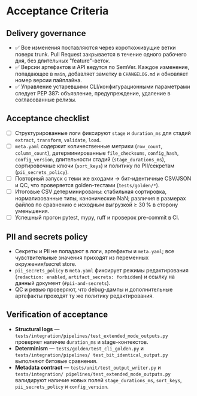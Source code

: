# Acceptance Criteria

## Delivery governance

- ✅ Все изменения поставляются через короткоживущие ветки поверх trunk.
  Pull Request закрывается в течение одного рабочего дня, без длительных
  "feature"-веток.
- ✅ Версии артефактов и API ведутся по SemVer. Каждое изменение, попадающее
  в `main`, добавляет заметку в `CHANGELOG.md` и обновляет номер версии
  пайплайна.
- ✅ Управление устаревшими CLI/конфигурационными параметрами следует PEP 387:
  объявление, предупреждение, удаление в согласованные релизы.

## Acceptance checklist

- [ ] Структурированные логи фиксируют `stage` и `duration_ms` для стадий
  `extract`, `transform`, `validate`, `load`.
- [ ] `meta.yaml` содержит количественные метрики (`row_count`, `column_count`),
  детерминированные `file_checksums`, `config_hash`, `config_version`,
  длительности стадий (`stage_durations_ms`), сортировочные ключи (`sort_keys`)
  и политику по PII/секретам (`pii_secrets_policy`).
- [ ] Повторный запуск с теми же входами → бит-идентичные CSV/JSON и QC, что
  проверяется golden-тестами (`tests/golden/*`).
- [ ] Итоговые CSV детерминированы: стабильная сортировка, нормализованные
  типы, канонические NaN; различия в размерах файлов по сравнению с исходным
  выгрузкой ≥ 30 % в сторону уменьшения.
- [ ] Успешный прогон pytest, mypy, ruff и проверок pre-commit в CI.

<a id="pii-and-secrets"></a>

## PII and secrets policy

- Секреты и PII не попадают в логи, артефакты и `meta.yaml`; все чувствительные
  значения приходят из переменных окружения/secret store.
- `pii_secrets_policy` в `meta.yaml` фиксирует режимы редактирования
  (`redaction: enabled`, `artifact_secrets: forbidden`) и ссылку на данный
  документ (`#pii-and-secrets`).
- QC и ревью проверяют, что debug-дампы и дополнительные артефакты проходят
  ту же политику редактирования.

## Verification of acceptance

- **Structural logs** — `tests/integration/pipelines/test_extended_mode_outputs.py`
  проверяет наличие `duration_ms` и stage-контекстов.
- **Determinism** — `tests/golden/test_cli_golden.py` и `tests/integration/pipelines/
  test_bit_identical_output.py` выполняют битовые сравнения.
- **Metadata contract** — `tests/unit/test_output_writer.py` и `tests/integration/
  pipelines/test_extended_mode_outputs.py` валидируют наличие новых полей
  `stage_durations_ms`, `sort_keys`, `pii_secrets_policy` и `config_version`.
